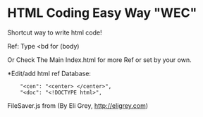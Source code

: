 # HTML Coding Easy Way "WEC"

Shortcut way to write html code!

Ref:
Type <bd for (body)

Or Check The Main Index.html for more Ref or set by your own.

*Edit/add html ref Database:

        "<cen": "<center> </center>",
        "<doc": "<!DOCTYPE html>",
        
        
        
FileSaver.js from        (By Eli Grey, http://eligrey.com) 
